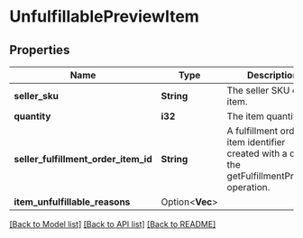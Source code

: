 # UnfulfillablePreviewItem

## Properties

Name | Type | Description | Notes
------------ | ------------- | ------------- | -------------
**seller_sku** | **String** | The seller SKU of the item. | 
**quantity** | **i32** | The item quantity. | 
**seller_fulfillment_order_item_id** | **String** | A fulfillment order item identifier created with a call to the getFulfillmentPreview operation. | 
**item_unfulfillable_reasons** | Option<**Vec<String>**> |  | [optional]

[[Back to Model list]](../README.md#documentation-for-models) [[Back to API list]](../README.md#documentation-for-api-endpoints) [[Back to README]](../README.md)


